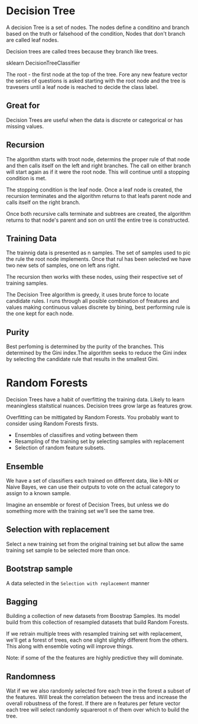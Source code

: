 # Decision Tree

A decision Tree is a set of nodes. The nodes define a conditino and branch based on the truth or falsehood of the condition, Nodes that don't branch are called leaf nodes. 

Decision trees are called trees because they branch like trees.

sklearn DecisionTreeClassifier

The root - the first node at the top of the tree. Fore any new feature vector the series of questions is asked starting with the root node and the tree is travesers until a leaf node is reached to decide the class label.

## Great for
Decision Trees are useful when the data is discrete or categorical or has missing values.

## Recursion

The algorithm starts with troot node, determins the proper rule of that node and then calls itself on the left and right branches. The call on either branch will start again as if it were the root node. This will continue until a stopping condition is met.

The stopping condition is the leaf node. Once a leaf node is created, the recursion terminates and the algorithm returns to that leafs parent node and calls itself on the right branch.

Once both recursive calls terminate and subtrees are created, the algorithm returns to that node's parent and son on until the entire tree is constructed.

## Training Data

The trainnig data is presented as n samples. The set of samples used to pic the rule the root node implements. Once that rul has been selected we have two new sets of samples, one on left ans right.

The recursion then works with these nodes, using their respective set of training samples.

The Decision Tree algorithm is greedy, it uses brute force to locate candidate rules. I runs through all posible combination of freatures and values making continuous values discrete by bining, best performing rule is the one kept for each node.

## Purity
Best perfoming is determined by the purity of the branches. This determined by the Gini index.The algorithm seeks to reduce the Gini index by selecting the candidate rule that results in the smallest Gini.

# Random Forests

Decision Trees have a habit of overfitting the training data. Likely to learn meaningless staitstical nuances. Decision trees grow large as features grow.

Overfitting can be mittigated by Random Forests. You probably want to consider using Random Forests firsts.

- Ensembles of classifires and voting between them
- Resampling of the training set by selecting samples with replacement
- Selection of random feature subsets.

## Ensemble
We have a set of classifiers each trained on different data, like k-NN or Naive Bayes, we can use their outputs to vote on the actual category to assign to a known sample. 

Imagine an ensemble or forest of Decision Trees, but unless we do something more with the training set we'll see the same tree.

## Selection with replacement
Select a new training set from the original training set but allow the same training set sample to be selected more than once.

## Bootstrap sample 
A data selected in the `Selection with replacement` manner

## Bagging
Building a collection of new datasets from Boostrap Samples. Its model build from this collection of resampled datasets that build Random Forests.

If we retrain multiple trees with resampled training set with replacement, we'll get a forest of trees, each one slight slightly different from the others. This along with ensemble voting will improve things.

Note: if some of the the features are highly predictive they will dominate.

## Randomness
Wat if we we also randomly selected fore each tree in the forest a subset of the features. Will break the correlation between the tress and increase the overall robustness of the forest. If there are n features per feture vector each tree will select randomly squareroot n of them over which to build the tree.
